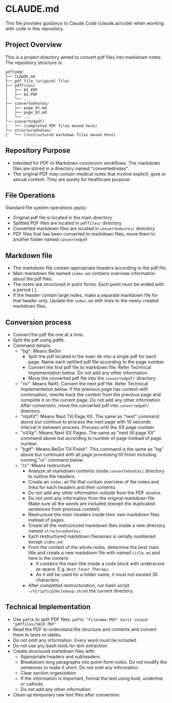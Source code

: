 # CLAUDE.md

This file provides guidance to Claude Code (claude.ai/code) when working with code in this repository.

## Project Overview

This is a project directory aimed to convert pdf files into markdown notes. The repository structure is:

```
pdftomd/
├── CLAUDE.md
├──.pdf file (original file)
├── pdffiles/
│   ├── 01.PDF
│   ├── 02.PDF
│   └── ...
├── convertednotes/
│   ├── page_01.md
│   ├── page_02.md
│   └── ...
└── convertedpdf/
│   └── (completed PDF files moved here)
└── structurednotes/
│   └── (restructured markdown files moved here)
```

## Repository Purpose

- Intended for PDF to Markdown conversion workflows. The markdown files are stored in a directory named "convertednotes".
- The original PDF may contain medical notes that involve explicit, gore or sexual content. They are purely for healthcare purpose.

## File Operations

Standard file system operations apply:
- Original pdf file is located in the main directory
- Splitted PDF files are located in `pdffiles/` directory
- Converted markdown files are located in `convertednotes/` directory
- PDF files that has been converted to markdown files, move them to another folder named `convertedpdf`

## Markdown file
- The markdown file contain appropriate headers according to the pdf file.
- Main markdown file named `index.md` contains overview information about the pdf files. 
- The notes are structured in point forms. Each point must be ended with a period (.).
- If the header contain large notes, make a separate markdown file for that header only. Update the `index.md` with links to the newly created markdown files. 

## Conversion process
- Convert the pdf file one at a time. 
- Split the pdf using pdftk. 
- Command details:
	- "bg": Means BeGin
		- Split the pdf located in the main dir into a single pdf for each page. Name each splitted pdf file according to the page number. 
		- Convert the first pdf file to markdown file. Refer Technical Implementation below. Do not add any other information.
		- Move the converted pdf file into the `convertedpdf/` directory.
	- "nx": Means NeXt. Convert the next pdf file. Refer Technical Implementation below. If the previous page has context with continuation, rewrite back the context from the previous page and complete it on the current page. Do not add any other information. After conversion, move the converted pdf into `convertedpdf/` directory.
	- "ntpXX": Means Next Till Page XX. The same as "next" command above but continue to process the next page with 10 seconds interval in between process. Process until the XX page number.
	- "nXXp": Means Next XX Pages. The same as "next till page XX" command above but according to number of page instead of page number.
	- "bgtf": Means BeGin Till Finish". This command is the same as "bg" above but continued with all page processing till finish including running "rs" command below.
	- "rs": Means restructure.
		- Analyze all markdown contents inside `convertednotes/` directory to outline the headers.
		- Create an `index.md` file that contain overview of the notes and links for each headers and their contents.
		- Do not add any other information outside from the PDF source.
		- Do not omit any information from the original markdown file. Make sure all the words are included (except the duplicated sentences from previous context)
		- Restructure the main headers inside their own markdown files instead of pages.
		- Create all the restructured markdown files inside a new directory named `structurednotes/`.
		- Each restructured markdown filenames is serially numbered except `index.md`.
		- From the context of the whole notes, determine the best main title and create a new markdown file with named `title.md` and here is the content:
			- It contains the main title inside a code block with underscore as space. E.g. ```Best_Fever_Therapy```.
			- As it will be used for a folder name, it must not exceed 30 characters.
		- After completed restructuration, run bash script `~/Scripts/p2mcleanup.sh` on the current directory.

## Technical Implementation
- Use `pdftk` to split PDF files: `pdftk "filename.PDF" burst output "pdffiles/%02d.PDF"`
- Read the PDF to understand the structure and contents and convert them to texts or tables.
- Do not omit any information. Every word must be included.
- Do not use any bash tools for text extraction.
- Create structured markdown files with:
  - Appropriate headers and subheaders
  - Breakdown long paragraphs into point-form notes. Do not modify the sentences to make it short. Do not omit any information.
  - Clear section organization
  - If the information is important, format the text using bold, underline or callouts.
  - Do not add any other information
- Clean up temporary raw text files after conversion.